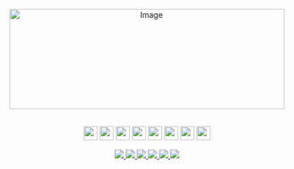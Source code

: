 <p align="center">
  <img width="494" height="180" alt="Image" src="https://github.com/user-attachments/assets/21cd6b52-da85-4ce2-b061-208cf1fe2e2d" />
  <br />
  <br />
</p>
<p align="center">
  <img src="https://img.shields.io/badge/javascript-%23151a22.svg?&style=for-the-badge&logo=javascript&logoColor=%23f3f1e5" height="25"/>
  <img src="https://img.shields.io/badge/typescript%20-%23151a22.svg?&style=for-the-badge&logo=typescript&logoColor=%23f3f1e5" height="25"/>
  <img src="https://img.shields.io/badge/node.js%20-%23151a22.svg?&style=for-the-badge&logo=node.js&logoColor=%23f3f1e5" height="25"/>
  <img src="https://img.shields.io/badge/go%20-%23151a22.svg?&style=for-the-badge&logo=go&logoColor=%23f3f1e5" height="25"/>
  <img src="https://img.shields.io/badge/elixir%20-%23151a22.svg?&style=for-the-badge&logo=elixir&logoColor=%23f3f1e5" height="25"/>
  <img src="https://img.shields.io/badge/react%20-%23151a22.svg?&style=for-the-badge&logo=react&logoColor=%23f3f1e5" height="25"/>
  <img src="https://img.shields.io/badge/react%20native-%23151a22.svg?&style=for-the-badge&logo=react&logoColor=%23f3f1e5" height="25"/>
  <img src="https://img.shields.io/badge/python%20-%23151a22.svg?&style=for-the-badge&logo=python&logoColor=%23f3f1e5" height="25"/>
</p>
<p align="center">
  <a href="https://wa.me/5511941800859" alt="WhatsApp" target="_blank">
    <img src="https://img.shields.io/badge/-WhatsApp-151a22?style=for-the-badge&logo=WhatsApp&logoColor=%23f3f1e5" />
  </a>
  <a href="mailto:me@ayrtonsouza.com" alt="mail" target="_blank">
    <img src="https://img.shields.io/badge/-Mail-151a22?style=for-the-badge&logo=gmail&logoColor=%23f3f1e5" />
  </a>
  <a href="https://www.linkedin.com/in/ayrtonsouza" alt="LinkedIn" target="_blank">
    <img src="https://img.shields.io/badge/-LinkedIn-151a22?style=for-the-badge&logo=Linkedin&logoColor=%23f3f1e5" />
  </a>
  <a href="https://github.com/ayrtonbsouza" alt="GitHub" target="_blank">
    <img src="https://img.shields.io/badge/-GitHub-151a22?style=for-the-badge&logo=Github&logoColor=%23f3f1e5" />
  </a>
  <a href="https://medium.com/@ayrtonsouza" alt="Medium" target="_blank">
    <img src="https://img.shields.io/badge/-Medium-151a22?style=for-the-badge&logo=Medium&logoColor=%23f3f1e5" />
  </a>
  <a href="https://ayrtonsouza.com/" alt="Website" target="_blank">
    <img src="https://img.shields.io/badge/-Website-151a22?style=for-the-badge&logo=nextdotjs&logoColor=%23f3f1e5" />
  </a>
</p>
